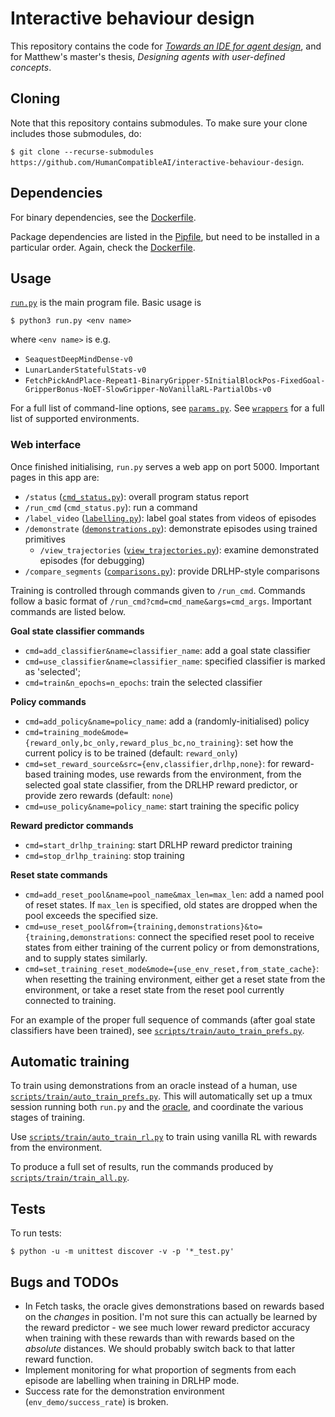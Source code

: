 # Interactive behaviour design

This repository contains the code for
[*Towards an IDE for agent design*](https://drive.google.com/file/d/1lYdp5ym5OeL0WpzVBLL1rZYpga_1h6WC/view),
and for Matthew's master's thesis, *Designing agents with user-defined concepts*.

## Cloning

Note that this repository contains submodules.
To make sure your clone includes those submodules, do:

`$ git clone --recurse-submodules https://github.com/HumanCompatibleAI/interactive-behaviour-design`.

## Dependencies

For binary dependencies, see the [Dockerfile](Dockerfile).

Package dependencies are listed in the [Pipfile](Pipfile), but need to be installed
in a particular order. Again, check the [Dockerfile](Dockerfile).

## Usage

[`run.py`](run.py) is the main program file. Basic usage is

```
$ python3 run.py <env name>
```

where `<env name>` is e.g.

* `SeaquestDeepMindDense-v0`
* `LunarLanderStatefulStats-v0`
* `FetchPickAndPlace-Repeat1-BinaryGripper-5InitialBlockPos-FixedGoal-GripperBonus-NoET-SlowGripper-NoVanillaRL-PartialObs-v0`

For a full list of command-line options, see [`params.py`](params.py).
See [`wrappers`](wrappers) for a full list of supported environments.

### Web interface

Once finished initialising, `run.py` serves a web app on port 5000. Important pages in this app are:

* `/status` ([`cmd_status.py`](web_app/cmd_status.py)): overall program status report
* `/run_cmd` (`cmd_status.py`): run a command
* `/label_video` ([`labelling.py`](web_app/labelling.py)): label goal states from videos of episodes
* `/demonstrate` ([`demonstrations.py`](web_app/demonstrations.py)): demonstrate episodes using trained primitives
    * `/view_trajectories` ([`view_trajectories.py`](web_app/view_trajectories.py)): examine demonstrated episodes (for debugging)
* `/compare_segments` ([`comparisons.py`](web_app/comparisons.py)): provide DRLHP-style comparisons

Training is controlled through commands given to `/run_cmd`. Commands follow a basic format of `/run_cmd?cmd=cmd_name&args=cmd_args`.
Important commands are listed below.

**Goal state classifier commands**
* `cmd=add_classifier&name=classifier_name`: add a goal state classifier
* `cmd=use_classifier&name=classifier_name`: specified classifier is marked as 'selected';
* `cmd=train&n_epochs=n_epochs`: train the selected classifier

**Policy commands**
* `cmd=add_policy&name=policy_name`: add a (randomly-initialised) policy
* `cmd=training_mode&mode={reward_only,bc_only,reward_plus_bc,no_training}`: set how the current policy is to be trained (default: `reward_only`)
* `cmd=set_reward_source&src={env,classifier,drlhp,none}`: for reward-based training modes, use rewards from the environment,
  from the selected goal state classifier, from the DRLHP reward predictor, or provide zero rewards (default: `none`)
* `cmd=use_policy&name=policy_name`: start training the specific policy

**Reward predictor commands**
* `cmd=start_drlhp_training`: start DRLHP reward predictor training
* `cmd=stop_drlhp_training`: stop training

**Reset state commands**
* `cmd=add_reset_pool&name=pool_name&max_len=max_len`:
  add a named pool of reset states. If `max_len` is specified, old states are dropped
  when the pool exceeds the specified size.
* `cmd=use_reset_pool&from={training,demonstrations}&to={training,demonstrations`:
   connect the specified reset pool to receive states from either training
   of the current policy or from demonstrations, and to supply states similarly.
* `cmd=set_training_reset_mode&mode={use_env_reset,from_state_cache}`: 
  when resetting the training environment, either get a reset state from the environment,
  or take a reset state from the reset pool currently connected to training.
  
For an example of the proper full sequence of commands (after goal state classifiers
have been trained), see [`scripts/train/auto_train_prefs.py`](scripts/train/auto_train_prefs.py).

## Automatic training

To train using demonstrations from an oracle instead of a human, use
[`scripts/train/auto_train_prefs.py`](scripts/train/auto_train_prefs.py).
This will automatically set up a tmux session
running both `run.py` and the [oracle](oracle.py), and coordinate
the various stages of training.

Use [`scripts/train/auto_train_rl.py`](scripts/train/auto_train_rl.py)
to train using vanilla RL with rewards from the environment.

To produce a full set of results, run the commands produced by
[`scripts/train/train_all.py`](scripts/train/train_all.py).

## Tests

To run tests:

`$ python -u -m unittest discover -v -p '*_test.py'`

## Bugs and TODOs

* In Fetch tasks, the oracle gives demonstrations based on rewards based on the *changes* in position.
  I'm not sure this can actually be learned by the reward predictor -
  we see much lower reward predictor accuracy when training with these
  rewards than with rewards based on the *absolute* distances.
  We should probably switch back to that latter reward function.
* Implement monitoring for what proportion of segments from each episode are
  labelling when training in DRLHP mode.
* Success rate for the demonstration environment (`env_demo/success_rate`) is
  broken.
